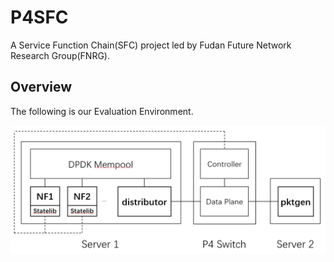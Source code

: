 # P4SFC

A Service Function Chain(SFC) project led by Fudan Future Network Research Group(FNRG).

## Overview

The following is our Evaluation Environment.

![Cannot find Architecture Figure](etc/arch.png "Architecture")
